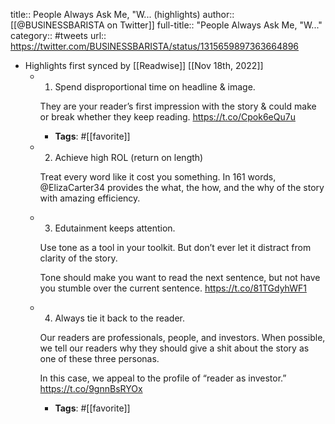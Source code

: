 title:: People Always Ask Me, "W... (highlights)
author:: [[@BUSlNESSBARISTA on Twitter]]
full-title:: "People Always Ask Me, "W..."
category:: #tweets
url:: https://twitter.com/BUSlNESSBARISTA/status/1315659897363664896

- Highlights first synced by [[Readwise]] [[Nov 18th, 2022]]
	- 1. Spend disproportional time on headline & image. 
	  
	  They are your reader’s first impression with the story & could make or break whether they keep reading. https://t.co/Cpok6eQu7u
		- **Tags**: #[[favorite]]
	- 2. Achieve high ROL (return on length)
	  
	  Treat every word like it cost you something. In 161 words, @ElizaCarter34 provides the what, the how, and the why of the story with amazing efficiency.
	- 3. Edutainment keeps attention. 
	  
	  Use tone as a tool in your toolkit. But don’t ever let it distract from clarity of the story. 
	  
	  Tone should make you want to read the next sentence, but not have you stumble over the current sentence. https://t.co/81TGdyhWF1
	- 4. Always tie it back to the reader. 
	  
	  Our readers are professionals, people, and investors. When possible, we tell our readers why they should give a shit about the story as one of these three personas. 
	  
	  In this case, we appeal to the profile of “reader as investor.” https://t.co/9gnnBsRYOx
		- **Tags**: #[[favorite]]